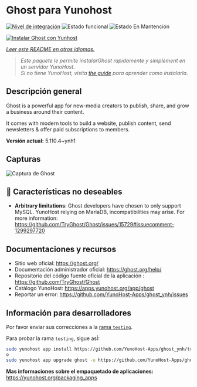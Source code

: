 <!--
Este archivo README esta generado automaticamente<https://github.com/YunoHost/apps/tree/master/tools/readme_generator>
No se debe editar a mano.
-->

# Ghost para Yunohost

[![Nivel de integración](https://apps.yunohost.org/badge/integration/ghost)](https://ci-apps.yunohost.org/ci/apps/ghost/)
![Estado funcional](https://apps.yunohost.org/badge/state/ghost)
![Estado En Mantención](https://apps.yunohost.org/badge/maintained/ghost)

[![Instalar Ghost con Yunhost](https://install-app.yunohost.org/install-with-yunohost.svg)](https://install-app.yunohost.org/?app=ghost)

*[Leer este README en otros idiomas.](./ALL_README.md)*

> *Este paquete le permite instalarGhost rapidamente y simplement en un servidor YunoHost.*  
> *Si no tiene YunoHost, visita [the guide](https://yunohost.org/install) para aprender como instalarla.*

## Descripción general

Ghost is a powerful app for new-media creators to publish, share, and grow a business around their content.

It comes with modern tools to build a website, publish content, send newsletters & offer paid subscriptions to members.


**Versión actual:** 5.110.4~ynh1

## Capturas

![Captura de Ghost](./doc/screenshots/screenshot.png)

## :red_circle: Características no deseables

- **Arbitrary limitations**: Ghost developers have chosen to only support MySQL. YunoHost relying on MariaDB, incompatibilities may arise. For more information: https://github.com/TryGhost/Ghost/issues/15729#issuecomment-1299297720

## Documentaciones y recursos

- Sitio web oficial: <https://ghost.org/>
- Documentación administrador oficial: <https://ghost.org/help/>
- Repositorio del código fuente oficial de la aplicación : <https://github.com/TryGhost/Ghost>
- Catálogo YunoHost: <https://apps.yunohost.org/app/ghost>
- Reportar un error: <https://github.com/YunoHost-Apps/ghost_ynh/issues>

## Información para desarrolladores

Por favor enviar sus correcciones a la [rama `testing`](https://github.com/YunoHost-Apps/ghost_ynh/tree/testing).

Para probar la rama `testing`, sigue asÍ:

```bash
sudo yunohost app install https://github.com/YunoHost-Apps/ghost_ynh/tree/testing --debug
o
sudo yunohost app upgrade ghost -u https://github.com/YunoHost-Apps/ghost_ynh/tree/testing --debug
```

**Mas informaciones sobre el empaquetado de aplicaciones:** <https://yunohost.org/packaging_apps>
